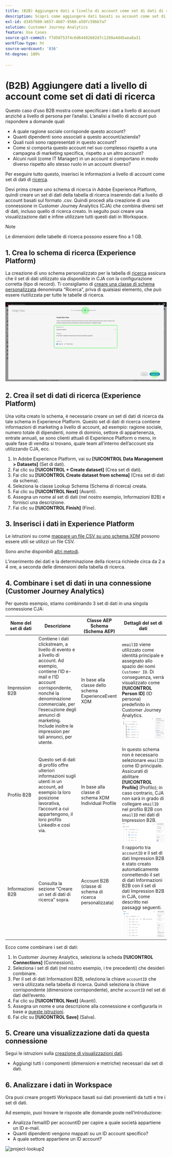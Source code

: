 ```yaml
---
title: (B2B) Aggiungere dati a livello di account come set di dati di ricerca
description: Scopri come aggiungere dati basati su account come set di dati di ricerca a CJA
exl-id: d345f680-b657-4b87-9560-a50fc59bb7a7
solution: Customer Journey Analytics
feature: Use Cases
source-git-commit: f7d50753f4c6d64492682d7c1269a4d45aea8a31
workflow-type: ht
source-wordcount: '836'
ht-degree: 100%

---
```


# (B2B) Aggiungere dati a livello di account come set di dati di ricerca

Questo caso d’uso B2B mostra come specificare i dati a livello di account anziché a livello di persona per l’analisi. L’analisi a livello di account può rispondere a domande quali

* A quale ragione sociale corrisponde questo account?
* Quanti dipendenti sono associati a questo account/azienda?
* Quali ruoli sono rappresentati in questo account?
* Come si comporta questo account nel suo complesso rispetto a una campagna di marketing specifica, rispetto a un altro account?
* Alcuni ruoli (come IT Manager) in un account si comportano in modo diverso rispetto allo stesso ruolo in un account diverso?

Per eseguire tutto questo, inserisci le informazioni a livello di account come set di dati di [ricerca](/help/getting-started/cja-glossary.md).

Devi prima creare uno schema di ricerca in Adobe Experience Platform, quindi creare un set di dati della tabella di ricerca inserendo dati a livello di account basati sul formato .csv. Quindi procedi alla creazione di una connessione in Customer Journey Analytics (CJA) che combina diversi set di dati, incluso quello di ricerca creato. In seguito puoi creare una visualizzazione dati e infine utilizzare tutti questi dati in Workspace.

>[!NOTE]
>
>Le dimensioni delle tabelle di ricerca possono essere fino a 1 GB.

## 1. Crea lo schema di ricerca (Experience Platform)

La creazione di uno schema personalizzato per la tabella di [ricerca](/help/getting-started/cja-glossary.md) assicura che il set di dati utilizzato sia disponibile in CJA con la configurazione corretta (tipo di record). Ti consigliamo di [creare una classe di schema personalizzata](https://experienceleague.adobe.com/docs/experience-platform/xdm/tutorials/create-schema-ui.html?lang=it#create-new-class) denominata “Ricerca”, priva di qualsiasi elemento, che può essere riutilizzata per tutte le tabelle di ricerca.

![](../assets/create-new-class.png)

## 2. Crea il set di dati di ricerca (Experience Platform)

Una volta creato lo schema, è necessario creare un set di dati di ricerca da tale schema in Experience Platform. Questo set di dati di ricerca contiene informazioni di marketing a livello di account, ad esempio: ragione sociale, numero totale di dipendenti, nome di dominio, settore di appartenenza, entrate annuali, se sono clienti attuali di Experience Platform o meno, in quale fase di vendita si trovano, quale team all’interno dell’account sta utilizzando CJA, ecc.

1. In Adobe Experience Platform, vai su **[!UICONTROL Data Management > Datasets]** (Set di dati).
1. Fai clic su **[!UICONTROL + Create dataset]** (Crea set di dati).
1. Fai clic su **[!UICONTROL Create dataset from schema]** (Crea set di dati da schema).
1. Seleziona la classe Lookup Schema (Schema di ricerca) creata.
1. Fai clic su **[!UICONTROL Next]** (Avanti).
1. Assegna un nome al set di dati (nel nostro esempio, Informazioni B2B) e fornisci una descrizione.
1. Fai clic su **[!UICONTROL Finish]** (Fine).

## 3. Inserisci i dati in Experience Platform

Le istruzioni su come [mappare un file CSV su uno schema XDM](https://experienceleague.adobe.com/docs/experience-platform/ingestion/tutorials/map-a-csv-file.html?lang=it) possono essere utili se utilizzi un file CSV.

Sono anche disponibili [altri metodi](https://experienceleague.adobe.com/docs/experience-platform/ingestion/home.html?lang=it).

L’inserimento dei dati e la determinazione della ricerca richiede circa da 2 a 4 ore, a seconda delle dimensioni della tabella di ricerca.

## 4. Combinare i set di dati in una connessione (Customer Journey Analytics)

Per questo esempio, stiamo combinando 3 set di dati in una singola connessione CJA:

| Nome del set di dati | Descrizione | Classe AEP Schema (Schema AEP) | Dettagli del set di dati |
| --- | --- | --- | --- |
| Impression B2B | Contiene i dati clickstream, a livello di evento e a livello di account. Ad esempio, contiene l’ID e-mail e l’ID account corrispondente, nonché la denominazione commerciale, per l’esecuzione degli annunci di marketing. Include inoltre le impression per tali annunci, per utente. | In base alla classe dello schema ExperienceEvent XDM | `emailID` viene utilizzato come identità principale e assegnato allo spazio dei nomi `Customer ID`. Di conseguenza, verrà visualizzato come **[!UICONTROL Person ID]** (ID persona) predefinito in Customer Journey Analytics. ![Impression](../assets/impressions-mixins.png) |
| Profilo B2B | Questo set di dati di profilo offre ulteriori informazioni sugli utenti in un account, ad esempio la loro posizione lavorativa, l’account a cui appartengono, il loro profilo LinkedIn e così via. | In base alla classe di schema XDM Individual Profile | In questo schema non è necessario selezionare `emailID` come ID principale. Assicurati di abilitare **[!UICONTROL Profile]** (Profilo); in caso contrario, CJA non sarà in grado di collegare `emailID` nel profilo B2B con `emailID` nei dati di Impression B2B. ![Profilo](../assets/profile-mixins.png) |
| Informazioni B2B | Consulta la sezione “Creare un set di dati di ricerca” sopra. | Account B2B (classe di schema di ricerca personalizzata) | Il rapporto tra `accountID` e il set di dati Impression B2B è stato creato automaticamente connettendo il set di dati Informazioni B2B con il set di dati Impression B2B in CJA, come descritto nei passaggi seguenti. ![Ricerca](../assets/lookup-mixins.png) |

Ecco come combinare i set di dati:

1. In Customer Journey Analytics, seleziona la scheda **[!UICONTROL Connections]** (Connessioni).
1. Seleziona i set di dati (nel nostro esempio, i tre precedenti) che desideri combinare.
1. Per il set di dati Informazioni B2B, seleziona la chiave `accountID` che verrà utilizzata nella tabella di ricerca. Quindi seleziona la chiave corrispondente (dimensione corrispondente), anche `accountID` nel set di dati dell’evento.
1. Fai clic su **[!UICONTROL Next]** (Avanti).
1. Assegna un nome e una descrizione alla connessione e configurarla in base a [queste istruzioni](/help/connections/create-connection.md).
1. Fai clic su **[!UICONTROL Save]** (Salva).

## 5. Creare una visualizzazione dati da questa connessione

Segui le istruzioni sulla [creazione di visualizzazioni dati](/help/data-views/create-dataview.md).

* Aggiungi tutti i componenti (dimensioni e metriche) necessari dai set di dati.

## 6. Analizzare i dati in Workspace

Ora puoi creare progetti Workspace basati sui dati provenienti da tutti e tre i set di dati.

Ad esempio, puoi trovare le risposte alle domande poste nell’introduzione:

* Analizza l’emailID per accountID per capire a quale società appartiene un ID e-mail.
* Quanti dipendenti vengono mappati su un ID account specifico?
* A quale settore appartiene un ID account?

![project-lookup2](https://git.corp.adobe.com/storage/user/5902/files/348183a8-343c-497e-b270-4fc02b32cb9e)
